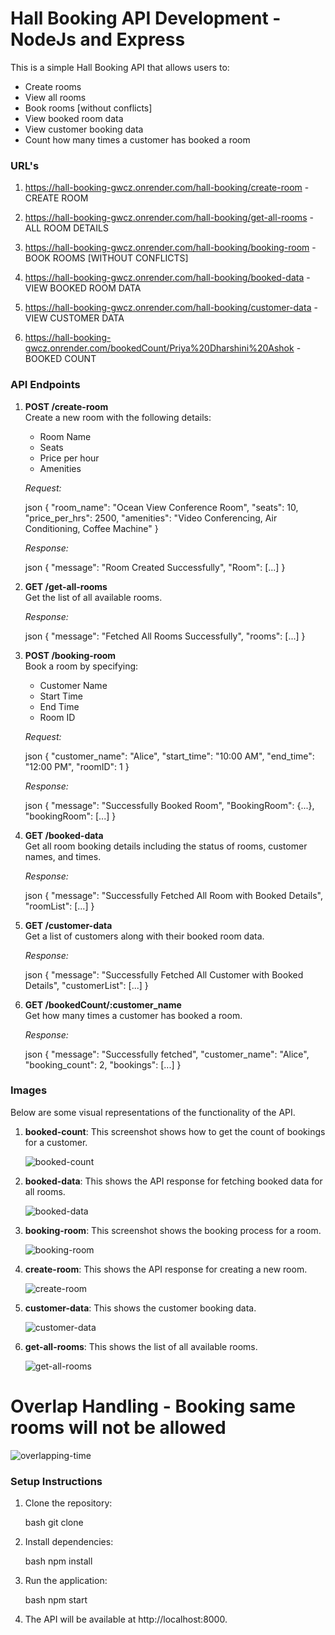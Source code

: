 # Hall Booking API Development - NodeJs and Express

This is a simple Hall Booking API that allows users to:

- Create rooms
- View all rooms
- Book rooms [without conflicts]
- View booked room data
- View customer booking data
- Count how many times a customer has booked a room

### URL's
1. https://hall-booking-gwcz.onrender.com/hall-booking/create-room - CREATE ROOM

2. https://hall-booking-gwcz.onrender.com/hall-booking/get-all-rooms - ALL ROOM DETAILS

3. https://hall-booking-gwcz.onrender.com/hall-booking/booking-room - BOOK ROOMS [WITHOUT CONFLICTS]

4. https://hall-booking-gwcz.onrender.com/hall-booking/booked-data - VIEW BOOKED ROOM DATA

5. https://hall-booking-gwcz.onrender.com/hall-booking/customer-data - VIEW CUSTOMER DATA

6. https://hall-booking-gwcz.onrender.com/bookedCount/Priya%20Dharshini%20Ashok - BOOKED COUNT

### API Endpoints

1. **POST /create-room**  
   Create a new room with the following details:

   - Room Name
   - Seats
   - Price per hour
   - Amenities

   *Request:*

   json
   {
     "room_name": "Ocean View Conference Room",
     "seats": 10,
     "price_per_hrs": 2500,
     "amenities": "Video Conferencing, Air Conditioning, Coffee Machine"
   }
   

   *Response:*

   json
   {
     "message": "Room Created Successfully",
     "Room": [...]
   }
   

2. **GET /get-all-rooms**  
   Get the list of all available rooms.

   *Response:*

   json
   {
     "message": "Fetched All Rooms Successfully",
     "rooms": [...]
   }
   

3. **POST /booking-room**  
   Book a room by specifying:

   - Customer Name
   - Start Time
   - End Time
   - Room ID

   *Request:*

   json
   {
     "customer_name": "Alice",
     "start_time": "10:00 AM",
     "end_time": "12:00 PM",
     "roomID": 1
   }
   

   *Response:*

   json
   {
     "message": "Successfully Booked Room",
     "BookingRoom": {...},
     "bookingRoom": [...]
   }
   

4. **GET /booked-data**  
   Get all room booking details including the status of rooms, customer names, and times.

   *Response:*

   json
   {
     "message": "Successfully Fetched All Room with Booked Details",
     "roomList": [...]
   }
   

5. **GET /customer-data**  
   Get a list of customers along with their booked room data.

   *Response:*

   json
   {
     "message": "Successfully Fetched All Customer with Booked Details",
     "customerList": [...]
   }
   

6. **GET /bookedCount/:customer_name**  
   Get how many times a customer has booked a room.

   *Response:*

   json
   {
     "message": "Successfully fetched",
     "customer_name": "Alice",
     "booking_count": 2,
     "bookings": [...]
   }
   

### Images

Below are some visual representations of the functionality of the API.

1. **booked-count**: This screenshot shows how to get the count of bookings for a customer.

   ![booked-count](./booked-count.png)

2. **booked-data**: This shows the API response for fetching booked data for all rooms.

   ![booked-data](./booked-data.png)

3. **booking-room**: This screenshot shows the booking process for a room.

   ![booking-room](./booking-room.png)

4. **create-room**: This shows the API response for creating a new room.

   ![create-room](./create-room.png)

5. **customer-data**: This shows the customer booking data.

   ![customer-data](./customer-data.png)

6. **get-all-rooms**: This shows the list of all available rooms.

   ![get-all-rooms](./get-all-rooms.png)

# Overlap Handling - Booking same rooms will not be allowed

![overlapping-time](./overlapping-time.png)

### Setup Instructions

1. Clone the repository:

   bash
   git clone <repo-url>
   

2. Install dependencies:

   bash
   npm install
   

3. Run the application:

   bash
   npm start
   

4. The API will be available at http://localhost:8000.